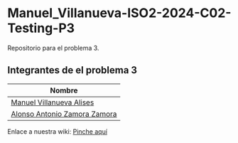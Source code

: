 # Manuel_Villanueva-ISO2-2024-C02-Testing-P3
Repositorio para el problema 3.

## Integrantes de el problema 3

| Nombre                                    |
|-------------------------------------------|
| [Manuel Villanueva Alises](mailto:raul.mata@alu.uclm.es)       |
| [Alonso Antonio Zamora Zamora](mailto:AlonsoAntonio.Zamora@alu.uclm.es)      |

Enlace a nuestra wiki: [Pinche aquí](https://github.com/Manuel-Villanueva-Alises/ISO2-2024-C02-Testing-P3/tree/main/tercerProblema/src)
